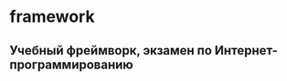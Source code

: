 framework
=========

Учебный фреймворк, экзамен по Интернет-программированию
-------------------------------------------------------

